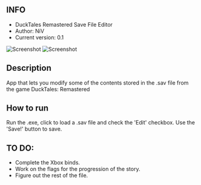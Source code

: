 ## INFO ##
- DuckTales Remastered Save File Editor
- Author: NiV
- Current version: 0.1

![Screenshot](https://i.gyazo.com/9b2d5870bb382d28bb2d433387eda21f.png)
![Screenshot](https://i.gyazo.com/5a234eedf79a913ebfec6decd3413dab.png)

## Description ##
App that lets you modify some of the contents stored in the .sav file from the game DuckTales: Remastered

## How to run ##
Run the .exe, click to load a .sav file and check the 'Edit' checkbox. Use the 'Save!' button to save.

## TO DO: ##
- Complete the Xbox binds.
- Work on the flags for the progression of the story.
- Figure out the rest of the file.